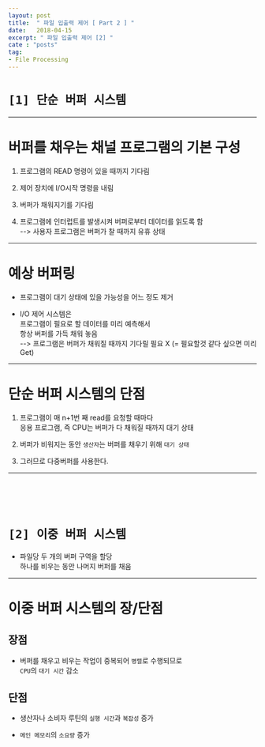 ```yaml
---
layout: post
title:  " 파일 입출력 제어 [ Part 2 ] "
date:   2018-04-15
excerpt: " 파일 입출력 제어 [2] "
cate : "posts"
tag:
- File Processing
---
```


# `[1] 단순 버퍼 시스템`

--- 

# 버퍼를 채우는 채널 프로그램의 기본 구성

1. 프로그램의 READ 명령이 있을 때까지 기다림

2. 제어 장치에 I/O시작 명령을 내림

3. 버퍼가 채워지기를 기다림

4. 프로그램에 인터럽트를 발생시켜 버퍼로부터 데이터를 읽도록 함 <br> --> 사용자 프로그램은 버퍼가 찰 때까지 유휴 상태


---

# 예상 버퍼링

* 프로그램이 대기 상태에 있을 가능성을 어느 정도 제거

* I/O 제어 시스템은 <br> 프로그램이 필요로 할 데이터를 미리 예측해서 <br> 항상 버퍼를 가득 채워 놓음 <br> --> 프로그램은 버퍼가 채워질 때까지 기다릴 필요 X (= 필요할것 같다 싶으면 미리 Get)


---

# 단순 버퍼 시스템의 단점 

1. 프로그램이 매 n+1번 째 read를 요청할 때마다 <br> 응용 프로그램, 즉 CPU는 버퍼가 다 채워질 때까지 대기 상태

2. 버퍼가 비워지는 동안 `생산자`는 버퍼를 채우기 위해 `대기 상태`

3. 그러므로 다중버퍼를 사용한다.


---

<br>

<br>

<br>

# `[2] 이중 버퍼 시스템`

* 파일당 두 개의 버퍼 구역을 할당 <br> 하나를 비우는 동안 나머지 버퍼를 채움

---

# 이중 버퍼 시스템의 장/단점

## 장점

* 버퍼를 채우고 비우는 작업이 중복되어 `병렬`로 수행되므로 <br> `CPU`의 `대기 시간` 감소

## 단점

* 생산자나 소비자 루틴의 `실행 시간`과 `복잡성` 증가 

* `메인 메모리`의 `소요량` 증가

